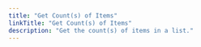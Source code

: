 ```yaml
---
title: "Get Count(s) of Items"
linkTitle: "Get Count(s) of Items"
description: "Get the count(s) of items in a list."
---
```

